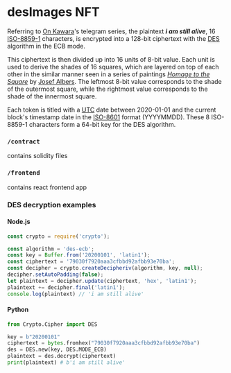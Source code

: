 # desImages NFT

Referring to [On Kawara](https://en.wikipedia.org/wiki/On_Kawara)'s telegram series, the plaintext ***i am still alive***, 16 [ISO-8859-1](https://en.wikipedia.org/wiki/ISO/IEC_8859-1) characters, is encrypted into a 128-bit ciphertext with the [DES](https://en.wikipedia.org/wiki/Data_Encryption_Standard) algorithm in the ECB mode.

This ciphertext is then divided up into 16 units of 8-bit value. Each unit is used to derive the shades of 16 squares, which are layered on top of each other in the similar manner seen in a series of paintings *[Homage to the Square](https://en.wikipedia.org/wiki/Josef_Albers#Homage_to_the_Square)* by [Josef Albers](https://en.wikipedia.org/wiki/Josef_Albers). The leftmost 8-bit value corresponds to the shade of the outermost square, while the rightmost value corresponds to the shade of the innermost square.

Each token is titled with a [UTC](https://en.wikipedia.org/wiki/Coordinated_Universal_Time) date between 2020-01-01 and the current block's timestamp date in the [ISO-8601](https://en.wikipedia.org/wiki/ISO_8601) format (YYYYMMDD). These 8 ISO-8859-1 characters form a 64-bit key for the DES algorithm.

### `/contract`

contains solidity files

### `/frontend`

contains react frontend app

### DES decryption examples

#### Node.js

```js
const crypto = require('crypto');

const algorithm = 'des-ecb';
const key = Buffer.from('20200101', 'latin1');
const ciphertext = '79030f7920aaa3cfbbd92afbb93e70ba';
const decipher = crypto.createDecipheriv(algorithm, key, null);
decipher.setAutoPadding(false);
let plaintext = decipher.update(ciphertext, 'hex', 'latin1');
plaintext += decipher.final('latin1');
console.log(plaintext) // 'i am still alive'
```

#### Python

```python
from Crypto.Cipher import DES

key = b"20200101"
ciphertext = bytes.fromhex("79030f7920aaa3cfbbd92afbb93e70ba")
des = DES.new(key, DES.MODE_ECB)
plaintext = des.decrypt(ciphertext)
print(plaintext) # b'i am still alive'
```
